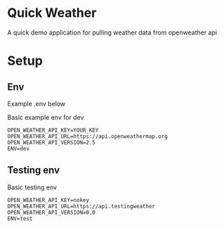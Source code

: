 # Quick Weather

A quick demo application for pulling weather data from openweather api

# Setup

## Env

Example .env below

Basic example env for dev

```.dotenv
OPEN_WEATHER_API_KEY=YOUR_KEY
OPEN_WEATHER_API_URL=https://api.openweathermap.org
OPEN_WEATHER_API_VERSION=2.5
ENV=dev
```

## Testing env

Basic testing env

```.dotenv
OPEN_WEATHER_API_KEY=nokey
OPEN_WEATHER_API_URL=https://api.testingweather
OPEN_WEATHER_API_VERSION=0.0
ENV=test
```